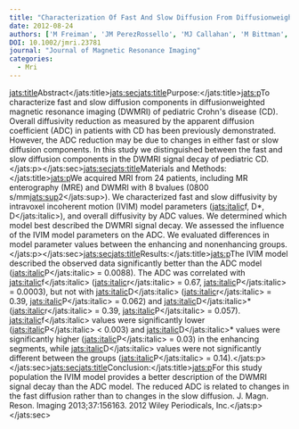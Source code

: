 ```yaml
---
title: "Characterization Of Fast And Slow Diffusion From Diffusionweighted Mri Of Pediatric Crohn's Disease"
date: 2012-08-24
authors: ['M Freiman', 'JM PerezRossello', 'MJ Callahan', 'M Bittman', 'RV Mulkern', 'A Bousvaros', 'SK Warfield']
DOI: 10.1002/jmri.23781
journal: "Journal of Magnetic Resonance Imaging"
categories: 
  - Mri
---
```

<jats:title>Abstract</jats:title><jats:sec><jats:title>Purpose:</jats:title><jats:p>To characterize fast and slow diffusion components in diffusionweighted magnetic resonance imaging (DWMRI) of pediatric Crohn's disease (CD). Overall diffusivity reduction as measured by the apparent diffusion coefficient (ADC) in patients with CD has been previously demonstrated. However, the ADC reduction may be due to changes in either fast or slow diffusion components. In this study we distinguished between the fast and slow diffusion components in the DWMRI signal decay of pediatric CD.</jats:p></jats:sec><jats:sec><jats:title>Materials and Methods:</jats:title><jats:p>We acquired MRI from 24 patients, including MR enterography (MRE) and DWMRI with 8 bvalues (0800 s/mm<jats:sup>2</jats:sup>). We characterized fast and slow diffusivity by intravoxel incoherent motion (IVIM) model parameters (<jats:italic>f, D*, D</jats:italic>), and overall diffusivity by ADC values. We determined which model best described the DWMRI signal decay. We assessed the influence of the IVIM model parameters on the ADC. We evaluated differences in model parameter values between the enhancing and nonenhancing groups.</jats:p></jats:sec><jats:sec><jats:title>Results:</jats:title><jats:p>The IVIM model described the observed data significantly better than the ADC model (<jats:italic>P</jats:italic> = 0.0088). The ADC was correlated with <jats:italic>f</jats:italic> (<jats:italic>r</jats:italic> = 0.67, <jats:italic>P</jats:italic> = 0.0003), but not with <jats:italic>D</jats:italic> (<jats:italic>r</jats:italic> = 0.39, <jats:italic>P</jats:italic> = 0.062) and <jats:italic>D</jats:italic>* (<jats:italic>r</jats:italic> = 0.39, <jats:italic>P</jats:italic> = 0.057). <jats:italic>f</jats:italic> values were significantly lower (<jats:italic>P</jats:italic> &lt; 0.003) and <jats:italic>D</jats:italic>* values were significantly higher (<jats:italic>P</jats:italic> = 0.03) in the enhancing segments, while <jats:italic>D</jats:italic> values were not significantly different between the groups (<jats:italic>P</jats:italic> = 0.14).</jats:p></jats:sec><jats:sec><jats:title>Conclusion:</jats:title><jats:p>For this study population the IVIM model provides a better description of the DWMRI signal decay than the ADC model. The reduced ADC is related to changes in the fast diffusion rather than to changes in the slow diffusion. J. Magn. Reson. Imaging 2013;37:156163.  2012 Wiley Periodicals, Inc.</jats:p></jats:sec>
            